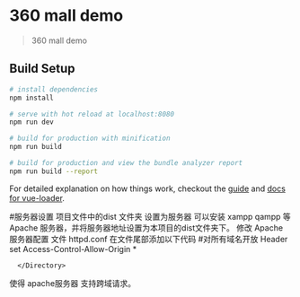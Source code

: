 # 360 mall demo

> 360 mall demo

## Build Setup

``` bash
# install dependencies
npm install

# serve with hot reload at localhost:8080
npm run dev

# build for production with minification
npm run build

# build for production and view the bundle analyzer report
npm run build --report
```

For detailed explanation on how things work, checkout the [guide](http://vuejs-templates.github.io/webpack/) and [docs for vue-loader](http://vuejs.github.io/vue-loader).

#服务器设置
项目文件中的dist 文件夹 设置为服务器 可以安装 xampp qampp 等Apache 服务器，并将服务器地址设置为本项目的dist文件夹下。
修改 Apache 服务器配置 文件 httpd.conf 在文件尾部添加以下代码
      <Directory />
      <Directory />
      #对所有域名开放
      Header set Access-Control-Allow-Origin *

      </Directory>
使得 apache服务器 支持跨域请求。


